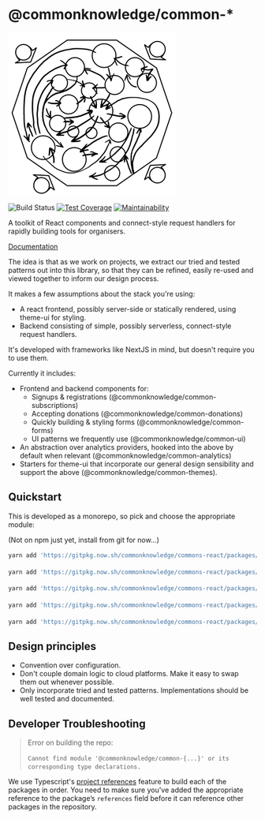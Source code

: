 # @commonknowledge/common-\*

![Logo](.storybook/logo.png)

![Build Status](https://img.shields.io/github/workflow/status/commonknowledge/commons-react/Build%20and%20Deploy) [![Test Coverage](https://api.codeclimate.com/v1/badges/21911dd136ab82aaf0fc/test_coverage)](https://codeclimate.com/github/commonknowledge/commons-react/test_coverage) [![Maintainability](https://api.codeclimate.com/v1/badges/21911dd136ab82aaf0fc/maintainability)](https://codeclimate.com/github/commonknowledge/commons-react/maintainability)

A toolkit of React components and connect-style request handlers for rapidly building tools for organisers.

[Documentation](https://commonknowledge.github.io/commons-react/)

The idea is that as we work on projects, we extract our tried and tested patterns out into this library, so that they can be refined, easily re-used and viewed together to inform our design process.

It makes a few assumptions about the stack you're using:

- A react frontend, possibly server-side or statically rendered, using theme-ui for styling.
- Backend consisting of simple, possibly serverless, connect-style request handlers.

It's developed with frameworks like NextJS in mind, but doesn't require you to use them.

Currently it includes:

- Frontend and backend components for:
  - Signups & registrations (@commonknowledge/common-subscriptions)
  - Accepting donations (@commonknowledge/common-donations)
  - Quickly building & styling forms (@commonknowledge/common-forms)
  - UI patterns we frequently use (@commonknowledge/common-ui)
- An abstraction over analytics providers, hooked into the above by default when relevant (@commonknowledge/common-analytics)
- Starters for theme-ui that incorporate our general design sensibility and support the above (@commonknowledge/common-themes).

## Quickstart

This is developed as a monorepo, so pick and choose the appropriate module:

(Not on npm just yet, install from git for now…)

```bash
yarn add 'https://gitpkg.now.sh/commonknowledge/commons-react/packages/ui?master'

yarn add 'https://gitpkg.now.sh/commonknowledge/commons-react/packages/donations?master'

yarn add 'https://gitpkg.now.sh/commonknowledge/commons-react/packages/subscriptions?master'

yarn add 'https://gitpkg.now.sh/commonknowledge/commons-react/packages/themes?master'

yarn add 'https://gitpkg.now.sh/commonknowledge/commons-react/packages/forms?master'
```

## Design principles

- Convention over configuration.
- Don't couple domain logic to cloud platforms. Make it easy to swap them out whenever possible.
- Only incorporate tried and tested patterns. Implementations should be well tested and documented.

## Developer Troubleshooting

> Error on building the repo:
>
> `Cannot find module '@commonknowledge/common-{...}' or its corresponding type declarations.`

We use Typescript's [project references](https://www.typescriptlang.org/docs/handbook/project-references.html) feature to build each of the packages in order. You need to make sure you've added the appropriate reference to the package’s `references` field before it can reference other packages in the repository.
